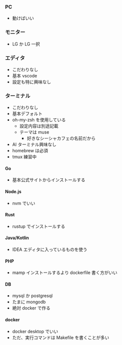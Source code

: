 ### PC

- 動けばいい

### モニター

- LG か LG 一択

### エディタ

- こだわりなし
- 基本 vscode
- 設定も特に興味なし

### ターミナル

- こだわりなし
- 基本デフォルト
- oh-my-zsh を使用している
  - 設定内容は別途記載
  - テーマは muse
    - 好きなシーシャカフェの名前だから
- AI ターミナル興味なし
- homebrew は必須
- tmux 練習中

#### Go

- 基本公式サイトからインストールする

#### Node.js

- nvm でいい

#### Rust

- rustup でインストールする

#### Java/Kotlin

- IDEA エディタに入っているものを使う

#### PHP

- mamp インストールするより dockerfile 書く方がいい

#### DB

- mysql か postgresql
- たまに mongodb
- 絶対 docker で作る

#### docker

- docker desktop でいい
- ただ、実行コマンドは Makefile を書くことが多い
